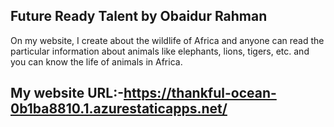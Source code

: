 ## Future Ready Talent by Obaidur Rahman
On my website, I create about the wildlife of Africa and anyone can read the particular information about animals like elephants, lions, tigers, etc. and you can know the life of animals in Africa.
## My website URL:-https://thankful-ocean-0b1ba8810.1.azurestaticapps.net/


